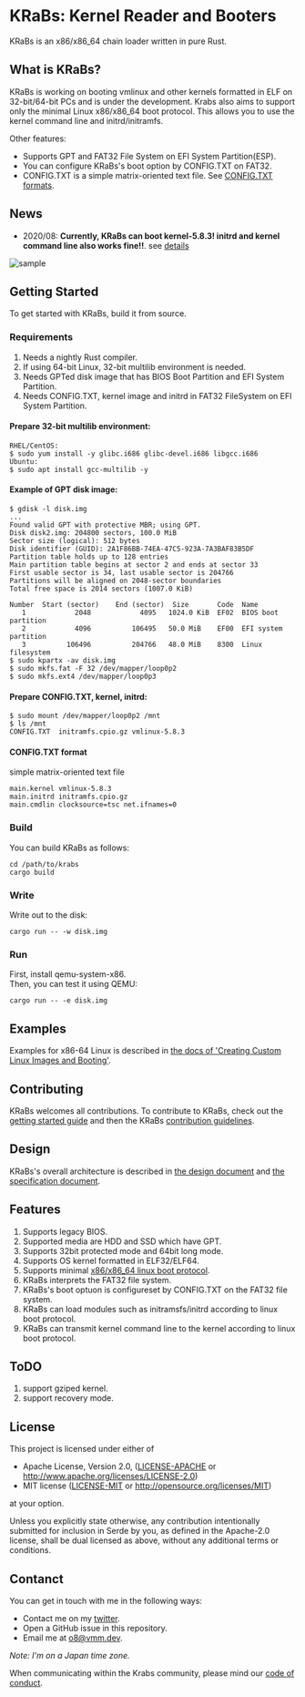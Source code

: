 # KRaBs: Kernel Reader and Booters
KRaBs is an x86/x86_64 chain loader written in pure Rust.  

## What is KRaBs?
KRaBs is working on booting vmlinux and other kernels formatted in ELF on 32-bit/64-bit PCs and is under the development. Krabs also aims to support only the minimal Linux x86/x86_64 boot protocol. This allows you to use the kernel command line and initrd/initramfs.  

Other features:
* Supports GPT and FAT32 File System on EFI System Partition(ESP).
* You can configure KRaBs's boot option by CONFIG.TXT on FAT32.
* CONFIG.TXT is a simple matrix-oriented text file. See [CONFIG.TXT formats](#configtxt-format).

## News
* 2020/08: **Currently, KRaBs can boot kernel-5.8.3! initrd and kernel command line also works fine!!**. see [details](docs/linux-image-setup-64.md)

![sample](./docs/images/2020demo.gif)

## Getting Started
To get started with KRaBs, build it from source.

### Requirements
1. Needs a nightly Rust compiler.  
2. If using 64-bit Linux, 32-bit multilib environment is needed.
3. Needs GPTed disk image that has BIOS Boot Partition and EFI System Partition.
4. Needs CONFIG.TXT, kernel image and initrd in FAT32 FileSystem on EFI System Partition.

#### Prepare 32-bit multilib environment:
```shell
RHEL/CentOS:
$ sudo yum install -y glibc.i686 glibc-devel.i686 libgcc.i686
Ubuntu:
$ sudo apt install gcc-multilib -y
```

#### Example of GPT disk image:
```shell
$ gdisk -l disk.img 
...
Found valid GPT with protective MBR; using GPT.
Disk disk2.img: 204800 sectors, 100.0 MiB
Sector size (logical): 512 bytes
Disk identifier (GUID): 2A1F86BB-74EA-47C5-923A-7A3BAF83B5DF
Partition table holds up to 128 entries
Main partition table begins at sector 2 and ends at sector 33
First usable sector is 34, last usable sector is 204766
Partitions will be aligned on 2048-sector boundaries
Total free space is 2014 sectors (1007.0 KiB)

Number  Start (sector)    End (sector)  Size       Code  Name
   1            2048            4095   1024.0 KiB  EF02  BIOS boot partition
   2            4096          106495   50.0 MiB    EF00  EFI system partition
   3          106496          204766   48.0 MiB    8300  Linux filesystem
$ sudo kpartx -av disk.img
$ sudo mkfs.fat -F 32 /dev/mapper/loop0p2
$ sudo mkfs.ext4 /dev/mapper/loop0p3
```

#### Prepare CONFIG.TXT, kernel, initrd:
```shell
$ sudo mount /dev/mapper/loop0p2 /mnt
$ ls /mnt
CONFIG.TXT  initramfs.cpio.gz vmlinux-5.8.3
```

#### CONFIG.TXT format
simple matrix-oriented text file
```shell
main.kernel vmlinux-5.8.3
main.initrd initramfs.cpio.gz
main.cmdlin clocksource=tsc net.ifnames=0
```

### Build
You can build KRaBs as follows:

```shell
cd /path/to/krabs
cargo build
```

### Write
Write out to the disk:

```shell
cargo run -- -w disk.img
```

### Run
First, install qemu-system-x86.  
Then, you can test it using QEMU:  

```shell
cargo run -- -e disk.img
```

## Examples 
Examples for x86-64 Linux is described in
[the docs of 'Creating Custom Linux Images and Booting'](docs/linux-image-setup-64.md).

## Contributing
KRaBs welcomes all contributions.
To contribute to KRaBs, check out the [getting started guide](#getting-started)
and then the KRaBs [contribution guidelines](CONTRIBUTING.md).

## Design
KRaBs's overall architecture is described in
[the design document](docs/design.md) and
[the specification document](docs/specifications.md).

## Features
1. Supports legacy BIOS.
2. Supported media are HDD and SSD which have GPT.
3. Supports 32bit protected mode and 64bit long mode. 
4. Supports OS kernel formatted in ELF32/ELF64.
5. Supports minimal
[x86/x86_64 linux boot protocol](https://www.kernel.org/doc/html/latest/x86/boot.html). 
6. KRaBs interprets the FAT32 file system.
7. KRaBs's boot optuon is configureset by CONFIG.TXT on the FAT32 file system.
7. KRaBs can load modules such as initramsfs/initrd according to linux boot protocol.
8. KRaBs can transmit kernel command line to the kernel according to linux boot protocol.

## ToDO
1. support gziped kernel.
2. support recovery mode.

## License
This project is licensed under either of

* Apache License, Version 2.0, ([LICENSE-APACHE](LICENSE-APACHE) or
   http://www.apache.org/licenses/LICENSE-2.0)
* MIT license ([LICENSE-MIT](LICENSE-MIT) or
   http://opensource.org/licenses/MIT)

at your option.

Unless you explicitly state otherwise, any contribution intentionally submitted
for inclusion in Serde by you, as defined in the Apache-2.0 license, shall be
dual licensed as above, without any additional terms or conditions.

## Contanct
You can get in touch with me in the following ways:

* Contact me on my [twitter](https://twitter.com/o8_vm).
* Open a GitHub issue in this repository.
* Email me at [o8@vmm.dev](mailto:o8@vmm.dev).

_Note: I'm on a Japan time zone._  

When communicating within the Krabs community, please mind our
[code of conduct](CODE_OF_CONDUCT.md).
